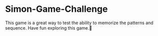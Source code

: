 # Simon-Game-Challenge
This game is a great way to test the ability to memorize the patterns and sequence.
Have fun exploring this game.🙌

